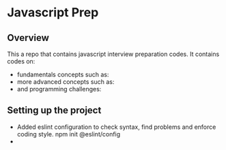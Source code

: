 # Javascript Prep

## Overview

This a repo that contains javascript interview preparation codes.
It contains codes on:

- fundamentals concepts such as:
- more advanced concepts such as:
- and programming challenges:

## Setting up the project

- Added eslint configuration to check syntax, find problems and enforce coding style.
  npm init @eslint/config
- 
